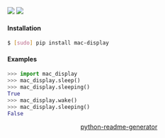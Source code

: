 <!--
https://pypi.org/project/readme-generator/
https://pypi.org/project/python-readme-generator/
-->

[![](https://img.shields.io/badge/OS-MacOS-blue.svg?longCache=True)]()
[![](https://img.shields.io/pypi/pyversions/mac-display.svg?longCache=True)](https://pypi.org/project/mac-display/)

#### Installation
```bash
$ [sudo] pip install mac-display
```

#### Examples
```python
>>> import mac_display
>>> mac_display.sleep()
>>> mac_display.sleeping()
True
>>> mac_display.wake()
>>> mac_display.sleeping()
False
```

<p align="center">
    <a href="https://pypi.org/project/python-readme-generator/">python-readme-generator</a>
</p>